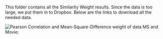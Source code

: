 This folder contains all the Similarity Weight results.
Since the data is too large, we put them in to Dropbox.
Below are the links to download all the needed data.

![Pearson Correlation and Mean-Square-Difference weight of data MS and Movie:](https://www.dropbox.com/sh/bnp7mfo4r38scxo/AAAxvYcESUVRhheKs6h7YJ4qa?dl=0)
